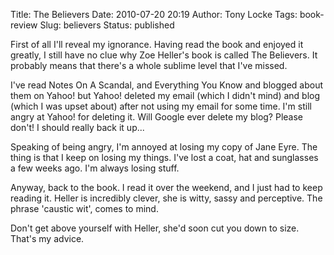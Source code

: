 Title: The Believers
Date: 2010-07-20 20:19
Author: Tony Locke
Tags: book-review
Slug: believers
Status: published

First of all I'll reveal my ignorance. Having read the book and enjoyed it greatly, I still have no clue why Zoe Heller's book is called The Believers. It probably means that there's a whole sublime level that I've missed.

I've read Notes On A Scandal, and Everything You Know and blogged about them on Yahoo! but Yahoo! deleted my email (which I didn't mind) and blog (which I was upset about) after not using my email for some time. I'm still angry at Yahoo! for deleting it. Will Google ever delete my blog? Please don't! I should really back it up...

Speaking of being angry, I'm annoyed at losing my copy of Jane Eyre. The thing is that I keep on losing my things. I've lost a coat, hat and sunglasses a few weeks ago. I'm always losing stuff.

Anyway, back to the book. I read it over the weekend, and I just had to keep reading it. Heller is incredibly clever, she is witty, sassy and perceptive. The phrase 'caustic wit', comes to mind.

Don't get above yourself with Heller, she'd soon cut you down to size. That's my advice.
